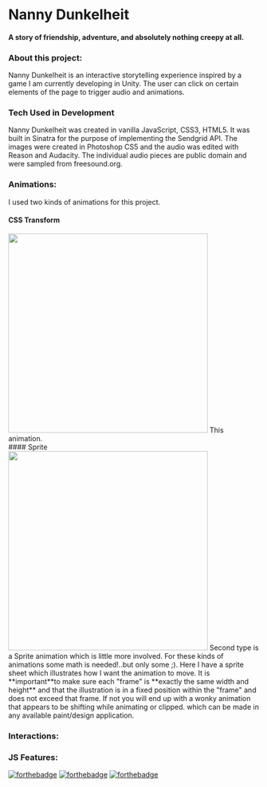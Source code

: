 # Nanny Dunkelheit


#### A story of friendship, adventure, and absolutely nothing creepy at all.
<!-- <hr> -->
### About this project:
Nanny Dunkelheit is an interactive storytelling experience inspired by a game I am currently developing in Unity. The user can click on certain elements of the page to trigger audio and animations.
### Tech Used in Development
Nanny Dunkelheit was created in vanilla JavaScript, CSS3, HTML5. It was built in Sinatra for the purpose of implementing the Sendgrid API.
The images were created in Photoshop CS5 and the audio was edited with Reason and Audacity. The individual audio pieces are public domain and were sampled from freesound.org.

### Animations:
I used two kinds of animations for this project.
#### CSS Transform
<img src="https://user-images.githubusercontent.com/16992474/27230731-38f1c09c-527e-11e7-8a88-6b5a19374ced.gif" width="400">
This animation.<br>
#### Sprite <br>
<img src="https://user-images.githubusercontent.com/16992474/27230902-d9b2ad20-527e-11e7-9bd7-72b16dda33cc.gif" width="400">
Second type is a Sprite animation which is little more involved. 
For these kinds of animations some math is needed!..but only some ;). Here I have a sprite sheet which illustrates how I want the animation to move. It is **important**to make sure each "frame" is **exactly the same width and height** and that the illustration is in a fixed position within the "frame" and does not exceed that frame. If not you will end up with a wonky animation that appears to be shifting while animating or clipped. which can be made in any available paint/design application.  


### Interactions:

### JS Features:

[![forthebadge](http://forthebadge.com/images/badges/made-with-ruby.svg)](http://forthebadge.com)
[![forthebadge](http://forthebadge.com/images/badges/uses-js.svg)](http://forthebadge.com)
[![forthebadge](http://forthebadge.com/images/badges/uses-css.svg)](http://forthebadge.com)
